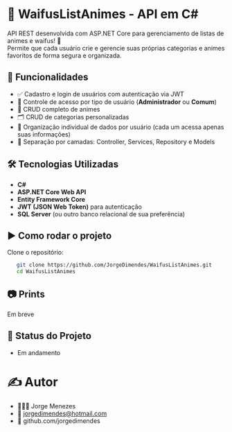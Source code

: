 # 🎌 WaifusListAnimes - API em C#

API REST desenvolvida com ASP.NET Core para gerenciamento de listas de animes e waifus! 💖  
Permite que cada usuário crie e gerencie suas próprias categorias e animes favoritos de forma segura e organizada.

## 🚀 Funcionalidades

- ✅ Cadastro e login de usuários com autenticação via JWT
- 🔐 Controle de acesso por tipo de usuário (**Administrador** ou **Comum**)
- 📂 CRUD completo de animes
- 🗂️ CRUD de categorias personalizadas
- 👤 Organização individual de dados por usuário (cada um acessa apenas suas informações)
- 🧠 Separação por camadas: Controller, Services, Repository e Models

## 🛠️ Tecnologias Utilizadas

- **C#**
- **ASP.NET Core Web API**
- **Entity Framework Core**
- **JWT (JSON Web Token)** para autenticação
- **SQL Server** (ou outro banco relacional de sua preferência)

## ▶️ Como rodar o projeto
Clone o repositório:
```bash
   git clone https://github.com/JorgeDimendes/WaifusListAnimes.git
   cd WaifusListAnimes
 ```

## 📷 Prints
Em breve

## 📘 Status do Projeto
- Em andamento



# ✍️ Autor
- 👨🏾‍💻 Jorge Menezes
- 📧 jorgedimendes@hotmail.com
- 🐙 github.com/jorgedimendes

